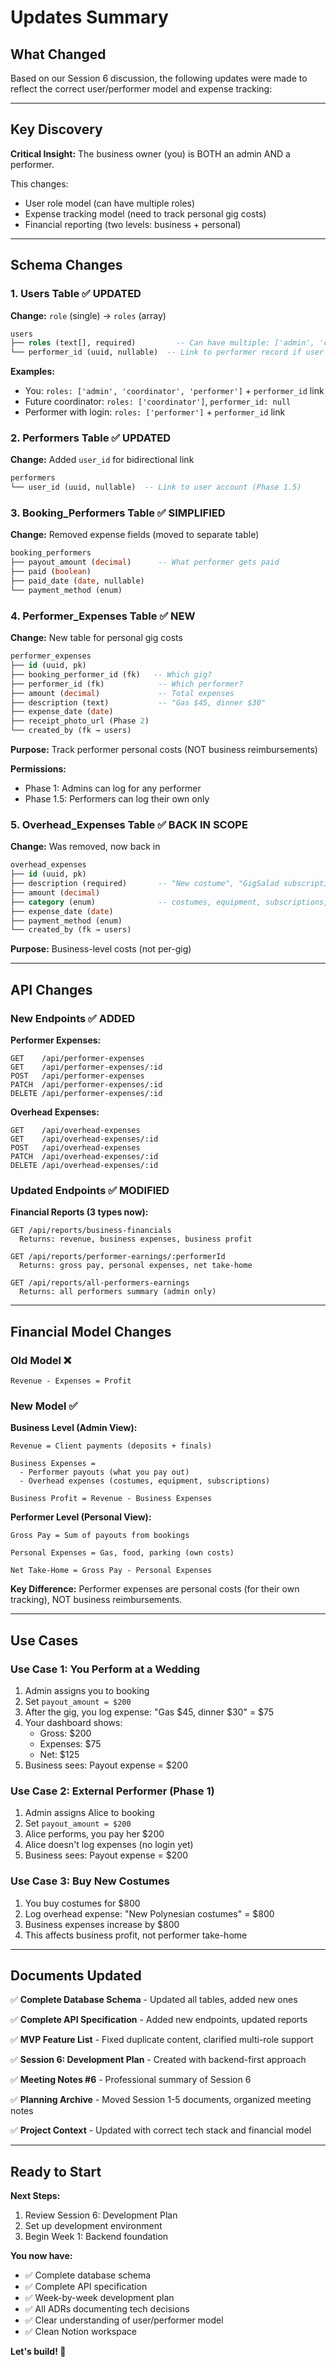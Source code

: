 # Updates Summary

## What Changed

Based on our Session 6 discussion, the following updates were made to reflect the correct user/performer model and expense tracking:

---

## Key Discovery

**Critical Insight:** The business owner (you) is BOTH an admin AND a performer.

This changes:

- User role model (can have multiple roles)
- Expense tracking model (need to track personal gig costs)
- Financial reporting (two levels: business + personal)

---

## Schema Changes

### 1. Users Table ✅ UPDATED

**Change:** `role` (single) → `roles` (array)

```sql
users
├── roles (text[], required)         -- Can have multiple: ['admin', 'coordinator', 'performer']
└── performer_id (uuid, nullable)  -- Link to performer record if user performs
```

**Examples:**

- You: `roles: ['admin', 'coordinator', 'performer']` + `performer_id` link
- Future coordinator: `roles: ['coordinator']`, `performer_id: null`
- Performer with login: `roles: ['performer']` + `performer_id` link

### 2. Performers Table ✅ UPDATED

**Change:** Added `user_id` for bidirectional link

```sql
performers
└── user_id (uuid, nullable)  -- Link to user account (Phase 1.5)
```

### 3. Booking_Performers Table ✅ SIMPLIFIED

**Change:** Removed expense fields (moved to separate table)

```sql
booking_performers
├── payout_amount (decimal)      -- What performer gets paid
├── paid (boolean)
├── paid_date (date, nullable)
└── payment_method (enum)
```

### 4. Performer_Expenses Table ✅ NEW

**Change:** New table for personal gig costs

```sql
performer_expenses
├── id (uuid, pk)
├── booking_performer_id (fk)   -- Which gig?
├── performer_id (fk)            -- Which performer?
├── amount (decimal)             -- Total expenses
├── description (text)           -- "Gas $45, dinner $30"
├── expense_date (date)
├── receipt_photo_url (Phase 2)
└── created_by (fk → users)
```

**Purpose:** Track performer personal costs (NOT business reimbursements)

**Permissions:**

- Phase 1: Admins can log for any performer
- Phase 1.5: Performers can log their own only

### 5. Overhead_Expenses Table ✅ BACK IN SCOPE

**Change:** Was removed, now back in

```sql
overhead_expenses
├── id (uuid, pk)
├── description (required)       -- "New costume", "GigSalad subscription"
├── amount (decimal)
├── category (enum)              -- costumes, equipment, subscriptions, marketing, props, other
├── expense_date (date)
├── payment_method (enum)
└── created_by (fk → users)
```

**Purpose:** Business-level costs (not per-gig)

---

## API Changes

### New Endpoints ✅ ADDED

**Performer Expenses:**

```
GET    /api/performer-expenses
GET    /api/performer-expenses/:id
POST   /api/performer-expenses
PATCH  /api/performer-expenses/:id
DELETE /api/performer-expenses/:id
```

**Overhead Expenses:**

```
GET    /api/overhead-expenses
GET    /api/overhead-expenses/:id
POST   /api/overhead-expenses
PATCH  /api/overhead-expenses/:id
DELETE /api/overhead-expenses/:id
```

### Updated Endpoints ✅ MODIFIED

**Financial Reports (3 types now):**

```
GET /api/reports/business-financials
  Returns: revenue, business expenses, business profit

GET /api/reports/performer-earnings/:performerId
  Returns: gross pay, personal expenses, net take-home

GET /api/reports/all-performers-earnings
  Returns: all performers summary (admin only)
```

---

## Financial Model Changes

### Old Model ❌

```
Revenue - Expenses = Profit
```

### New Model ✅

**Business Level (Admin View):**

```
Revenue = Client payments (deposits + finals)

Business Expenses =
  - Performer payouts (what you pay out)
  - Overhead expenses (costumes, equipment, subscriptions)

Business Profit = Revenue - Business Expenses
```

**Performer Level (Personal View):**

```
Gross Pay = Sum of payouts from bookings

Personal Expenses = Gas, food, parking (own costs)

Net Take-Home = Gross Pay - Personal Expenses
```

**Key Difference:** Performer expenses are personal costs (for their own tracking), NOT business reimbursements.

---

## Use Cases

### Use Case 1: You Perform at a Wedding

1. Admin assigns you to booking
2. Set `payout_amount = $200`
3. After the gig, you log expense: "Gas $45, dinner $30" = $75
4. Your dashboard shows:
   - Gross: $200
   - Expenses: $75
   - Net: $125
5. Business sees: Payout expense = $200

### Use Case 2: External Performer (Phase 1)

1. Admin assigns Alice to booking
2. Set `payout_amount = $200`
3. Alice performs, you pay her $200
4. Alice doesn't log expenses (no login yet)
5. Business sees: Payout expense = $200

### Use Case 3: Buy New Costumes

1. You buy costumes for $800
2. Log overhead expense: "New Polynesian costumes" = $800
3. Business expenses increase by $800
4. This affects business profit, not performer take-home

---

## Documents Updated

✅ **Complete Database Schema** - Updated all tables, added new ones

✅ **Complete API Specification** - Added new endpoints, updated reports

✅ **MVP Feature List** - Fixed duplicate content, clarified multi-role support

✅ **Session 6: Development Plan** - Created with backend-first approach

✅ **Meeting Notes #6** - Professional summary of Session 6

✅ **Planning Archive** - Moved Session 1-5 documents, organized meeting notes

✅ **Project Context** - Updated with correct tech stack and financial model

---

## Ready to Start

**Next Steps:**

1. Review Session 6: Development Plan
2. Set up development environment
3. Begin Week 1: Backend foundation

**You now have:**

- ✅ Complete database schema
- ✅ Complete API specification
- ✅ Week-by-week development plan
- ✅ All ADRs documenting tech decisions
- ✅ Clear understanding of user/performer model
- ✅ Clean Notion workspace

**Let's build! 🚀**
